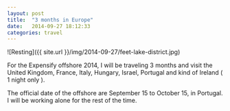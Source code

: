 ```yaml
---
layout: post
title:  "3 months in Europe"
date:   2014-09-27 18:12:33
categories: travel
---
```


![Resting]({{ site.url }}/img/2014-09-27/feet-lake-district.jpg)

For the Expensify offshore 2014, I will be traveling 3 months and visit the United Kingdom, France, Italy, Hungary, Israel, Portugal
and kind of Ireland ( 1 night only ).

The official date of the offshore are September 15 to October 15, in Portugal. I will be working alone for the rest of
the time.